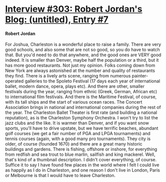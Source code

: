 # [Interview #303: Robert Jordan's Blog: (untitled), Entry #7](https://www.theoryland.com/intvmain.php?i=303#7)

#### Robert Jordan

For Joshua, Charleston is a wonderful place to raise a family. There are very good schools, and also some that are not so good, so you do have to watch that. But you'd need to do that anywhere, and the good ones are VERY good indeed. It is smaller than Denver, maybe half the population or a third, but it has more good restaurants. Not just my opinion. Folks coming down from New York are always astonished at the number and quality of restaurants they find. There is a lively arts scene, ranging from numerous painter-operated galleries to the Spoleto Festival (17 days each year of international ballet, modern dance, opera, plays etc). And there are other, smaller festivals during the year, ranging from ethnic (Greek, German, African etc) to international film festivals. And there is the Maritime Festival, of course, with its tall ships and the start of various ocean races. The Concert Association brings in national and international companies during the rest of the year. The Charleston Ballet Theater is first rate (and building a national reputation), as is the Charleston Symphony Orchestra. I won't try to list the jazz clubs and the like. It is warmer than Denver, and if you want snow sports, you'll have to drive upstate, but we have terrific beaches, abundant golf courses (we get a fair number of PGA and LPGA tournaments) and tennis courses (again, with a good many pro tournaments). They city is older, of course (founded 1670) and there are a great many historic buildings and gardens. There is fishing, offshore or inshore, for everything from redfish and sea trout to blue marlin, sailfish and king mackerel. Well, that's kind of a thumbnail description. I didn't cover everything, of course. Suffice it to say I have found few places in the world where I felt I could live as happily as I do in Charleston, and one reason I don't live in London, Paris or Melbourne is that I would have to leave Charleston.

